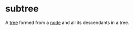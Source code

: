 # subtree

A [tree](mathematics/tree) formed from a [node](mathematics/node) and all its descendants in a tree.
